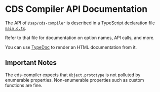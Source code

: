 # CDS Compiler API Documentation

The API of `@sap/cds-compiler` is described in a TypeScript declaration file
[`main.d.ts`](../lib/main.d.ts).

Refer to that file for documentation on option names, API calls, and more.

You can use [TypeDoc] to render an HTML documentation from it.

## Important Notes

The cds-compiler expects that `Object.prototype` is not polluted by enumerable
properties.  Non-enumerable properties such as custom functions are fine.


[TypeDoc]: https://typedoc.org/
